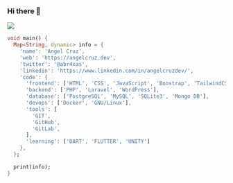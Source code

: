 ### Hi there 👋
![](https://komarev.com/ghpvc/?username=abr4xas&style=flat-square)

<!--
**abr4xas/abr4xas** is a ✨ _special_ ✨ repository because its `README.md` (this file) appears on your GitHub profile.

Here are some ideas to get you started:

- 🔭 I’m currently working on ...
- 🌱 I’m currently learning ...
- 👯 I’m looking to collaborate on ...
- 🤔 I’m looking for help with ...
- 💬 Ask me about: PHP / Laravel / WordPress
- 📫 How to reach me: ...
- 😄 Pronouns: ...
- ⚡ Fun fact: ...
- 🌱 I’m currently learning React / React Native
- 👯 I’m looking to collaborate on PHP / Laravel / WordPress
- 📫 How to reach me: On twitter @abr4xas

-->

```dart
void main() {
  Map<String, dynamic> info = {
    'name': 'Angel Cruz',
    'web': 'https://angelcruz.dev',
    'twitter': '@abr4xas',
    'linkedin': 'https://www.linkedin.com/in/angelcruzdev/',
    'code': {
      'frontend': ['HTML', 'CSS', 'JavaScript', 'Boostrap', 'TailwindCSS'],
      'backend': ['PHP', 'Laravel', 'WordPress'],
      'database': ['PostgreSQL', 'MySQL', 'SQLite3', 'Mongo DB'],
      'devops': ['Docker', 'GNU/Linux'],
      'tools': [
        'GIT',
        'GitHub',
        'GitLab',
      ],
      'learning': ['DART', 'FLUTTER', 'UNITY']
    },
  };

  print(info);
}

```
